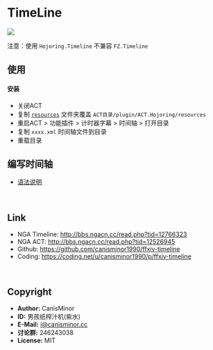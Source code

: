 # TimeLine

![](http://qn.canisminor.cc/2017-11-17-timeline.png)

注意：使用 `Hojoring.Timeline` 不兼容 `FZ.Timeline`

## 使用

#### 安装

- 关闭ACT
- 复制 [`resources`](https://github.com/canisminor1990/ffxiv-timeline/blob/master/resources.zip) 文件夹覆盖 `ACT目录/plugin/ACT.Hojoring/resources`
- 重启ACT > 功能插件 > 计时器字幕 > 时间轴 > 打开目录
- 复制 `xxxx.xml` 时间轴文件到目录
- 重载目录

## 编写时间轴

- [语法说明](doc.md)

<br />

## Link

- NGA Timeline: <http://bbs.ngacn.cc/read.php?tid=12766323>
- NGA ACT: <http://bbs.ngacn.cc/read.php?tid=12526945>
- Github: <https://github.com/canisminor1990/ffxiv-timeline>
- Coding: <https://coding.net/u/canisminor1990/p/ffxiv-timeline>

<br />

## Copyright

- **Author:** CanisMinor
- **ID:** 男孩纸榨汁机(紫水)
- **E-Mail:** <i@canisminor.cc>
- **讨论群:** 246243038
- **License:** MIT